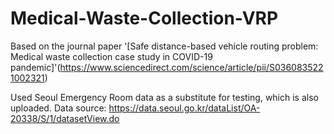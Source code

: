 # Medical-Waste-Collection-VRP

Based on the journal paper 
'[Safe distance-based vehicle routing problem: 
Medical waste collection case study in COVID-19 pandemic]'(https://www.sciencedirect.com/science/article/pii/S0360835221002321)

Used Seoul Emergency Room data as a substitute for testing, which is also uploaded.
Data source: https://data.seoul.go.kr/dataList/OA-20338/S/1/datasetView.do
